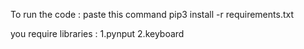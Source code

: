 To run the code :
paste this command 
pip3 install -r requirements.txt

you require libraries :
1.pynput
2.keyboard
